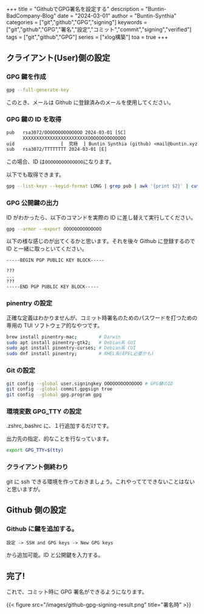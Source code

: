 +++
title = "GithubでGPG署名を設定する"
description = "Buntin-BadCompany-Blog"
date = "2024-03-01"
author = "Buntin-Synthia"
categories = ["git","github","GPG","signing"]
keywords = ["git","github","GPG","署名","設定","コミット","commit","signing","verified"]
tags = ["git","github","GPG"]
series = ["xlog構築"]
toa = true
+++

## クライアント(User)側の設定

### GPG 鍵を作成

```bash
gpg --full-generate-key
```

このとき、メールは Github に登録済みのメールを使用してください。

### GPG 鍵の ID を取得

```txt
pub   rsa3072/OOOOOOOOOOOOOO 2024-03-01 [SC]
      XXXXXXXXXXXXXXXXXXXXXXXXOOOOOOOOOOOOOO
uid                 [  究極  ] Buntin Synthia (github) <mail@buntin.xyz>
sub   rsa3072/TTTTTTTT 2024-03-01 [E]
```

この場合、ID は`OOOOOOOOOOOOOO`になります。

以下でも取得できます。

```bash
gpg --list-keys --keyid-format LONG | grep pub | awk '{print $2}' | cut -d'/' -f2;
```

### GPG 公開鍵の出力

ID がわかったら、以下のコマンドを実際の ID に差し替えて実行してください。

```bash
gpg --armor --export OOOOOOOOOOOOOO
```

以下の様な感じのが出てくるかと思います。それを後々 Github に登録するので ID と一緒に取っといてください。

```
-----BEGIN PGP PUBLIC KEY BLOCK-----

???
...
???
-----END PGP PUBLIC KEY BLOCK-----
```

### pinentry の設定

正確な定義はわかりませんが、コミット時署名のためのパスワードを打つための専用の TUI ソフトウェア的なやつです。

```bash
brew install pinentry-mac;        # Darwin
sudo apt install pinentry-gtk2;   # Debian系 GUI
sudo apt install pinentry-curses; # Debian系 CUI
sudo dnf install pinentry;        # RHEL系(EPEL必要かも)
```

### Git の設定

```bash
git config --global user.signingkey OOOOOOOOOOOOOO # GPG鍵のID
git config --global commit.gpgsign true
git config --global gpg.program gpg
```

### 環境変数 GPG_TTY の設定

.zshrc,.bashrc に、１行追加するだけです。

出力先の指定、的なことを行なっています。

```bash
export GPG_TTY=$(tty)
```

### クライアント側終わり

git に ssh できる環境を作っておきましょう。これやっててできないことはないと思いますが。

## Github 側の設定

### Github に鍵を追加する。

`設定 -> SSH and GPG keys -> New GPG keys`

から追加可能。ID と公開鍵を入力する。

## 完了!

これで、コミット時に GPG 署名ができるようになります。

{{< figure src="/images/github-gpg-signing-result.png" title="署名時" >}}
